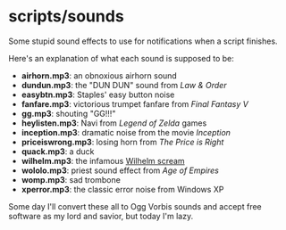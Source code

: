 # scripts/sounds
Some stupid sound effects to use for notifications when a script finishes.

Here's an explanation of what each sound is supposed to be:
* **airhorn.mp3**: an obnoxious airhorn sound
* **dundun.mp3**: the "DUN DUN" sound from _Law & Order_
* **easybtn.mp3**: Staples' easy button noise
* **fanfare.mp3**: victorious trumpet fanfare from _Final Fantasy V_
* **gg.mp3**: shouting "GG!!!"
* **heylisten.mp3**: Navi from _Legend of Zelda_ games
* **inception.mp3**: dramatic noise from the movie _Inception_
* **priceiswrong.mp3**: losing horn from _The Price is Right_
* **quack.mp3**: a duck
* **wilhelm.mp3**: the infamous [Wilhelm scream](https://en.wikipedia.org/wiki/Wilhelm_scream)
* **wololo.mp3**: priest sound effect from _Age of Empires_
* **womp.mp3**: sad trombone
* **xperror.mp3**: the classic error noise from Windows XP

Some day I'll convert these all to Ogg Vorbis sounds and accept free software
as my lord and savior, but today I'm lazy.
